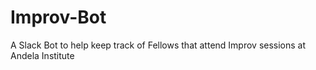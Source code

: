 # Improv-Bot
A Slack Bot to help keep track of Fellows that attend Improv sessions at Andela Institute
